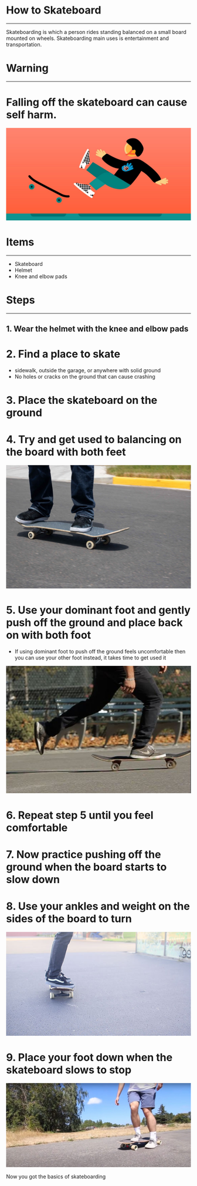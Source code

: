 # How to Skateboard
---

Skateboarding is which a person rides standing balanced on a small board mounted on wheels. Skateboarding main uses is entertainment and transportation. 

# Warning
---

 # Falling off the skateboard can cause self harm.
![fall](fallingoff.jpeg)
 
# Items
-----
- Skateboard
- Helmet
- Knee and elbow pads 

# Steps
---
## 1. Wear the helmet with the knee and elbow pads

# 2. Find a place to skate
- sidewalk, outside the garage, or anywhere with solid ground
- No holes or cracks on the ground that can cause crashing

# 3. Place the skateboard on the ground

# 4. Try and get used to balancing on the board with both feet
![stance](stance.jpg)

# 5. Use your dominant foot and gently push off the ground and place back on with both foot
- If using dominant foot to push off the ground feels uncomfortable then you can use your other foot instead, it takes time to get used it

![push](pushing.jpg)

# 6. Repeat step 5 until you feel comfortable 

# 7. Now practice pushing off the ground when the board starts to slow down

# 8. Use your ankles and weight on the sides of the board to turn 
![turning](Turn-on-a-Skateboard.jpg)

# 9. Place your foot down when the skateboard slows to stop
![brake](brake.jpg)


Now you got the basics of skateboarding
